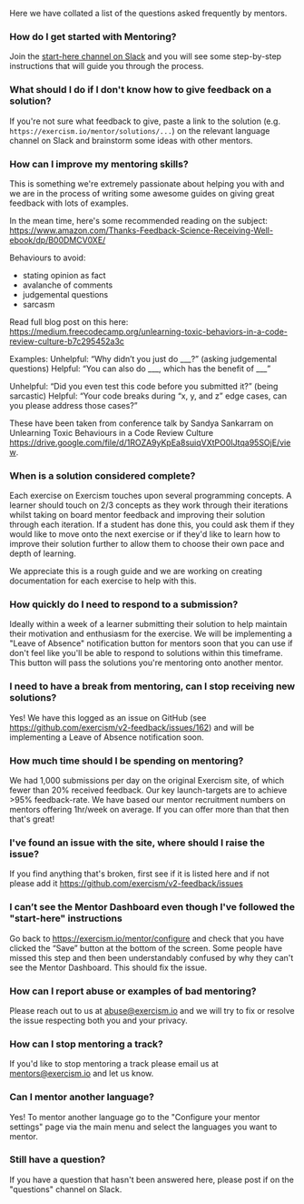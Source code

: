 Here we have collated a list of the questions asked frequently by mentors. 

### How do I get started with Mentoring?
Join the [start-here channel on Slack](https://exercism-mentors.slack.com/archives/CBDA9LMDF/p1529968977000336) and you will see some step-by-step instructions that will guide you through the process.

### What should I do if I don't know how to give feedback on a solution?
If you're not sure what feedback to give, paste a link to the solution (e.g. `https://exercism.io/mentor/solutions/...`) on the relevant language channel on Slack and brainstorm some ideas with other mentors.

### How can I improve my mentoring skills?
This is something we're extremely passionate about helping you with and we are in the process of writing some awesome guides on giving great feedback with lots of examples.

In the mean time, here's some recommended reading on the subject: https://www.amazon.com/Thanks-Feedback-Science-Receiving-Well-ebook/dp/B00DMCV0XE/

Behaviours to avoid:
- stating opinion as fact
- avalanche of comments
- judgemental questions
- sarcasm

Read full blog post on this here: https://medium.freecodecamp.org/unlearning-toxic-behaviors-in-a-code-review-culture-b7c295452a3c

Examples:
Unhelpful: “Why didn’t you just do ___?” (asking judgemental
questions)
Helpful: “You can also do ___, which has the benefit of ___”

Unhelpful: “Did you even test this code before you submitted it?” (being sarcastic)
Helpful: “Your code breaks during “x, y, and z” edge cases, can you please address those cases?”

These have been taken from conference talk by Sandya Sankarram on Unlearning Toxic Behaviours in a Code Review Culture https://drive.google.com/file/d/1ROZA9yKpEa8suiqVXtPO0IJtqa95SOjE/view.

### When is a solution considered complete?
Each exercise on Exercism touches upon several programming concepts. A learner should touch on 2/3 concepts as they work through their iterations whilst taking on board mentor feedback and improving their solution through each iteration. If a student has done this, you could ask them if they would like to move onto the next exercise or if they'd like to learn how to improve their solution further to allow them to choose their own pace and depth of learning.

We appreciate this is a rough guide and we are working on creating documentation for each exercise to help with this.

### How quickly do I need to respond to a submission?
Ideally within a week of a learner submitting their solution to help maintain their motivation and enthusiasm for the exercise. We will be implementing a "Leave of Absence" notification button for mentors soon that you can use if don't feel like you'll be able to respond to solutions within this timeframe. This button will pass the solutions you're mentoring onto another mentor.

### I need to have a break from mentoring, can I stop receiving new solutions?
Yes! We have this logged as an issue on GitHub (see https://github.com/exercism/v2-feedback/issues/162) and will be implementing a Leave of Absence notification soon. 

### How much time should I be spending on mentoring?
We had 1,000 submissions per day on the original Exercism site, of which fewer than 20% received feedback. Our key launch-targets are to achieve >95% feedback-rate. We have based our mentor recruitment numbers on mentors offering 1hr/week on average. If you can offer more than that then that's great!

### I've found an issue with the site, where should I raise the issue?
If you find anything that's broken, first see if it is listed here and if not please add it https://github.com/exercism/v2-feedback/issues 

### I can’t see the Mentor Dashboard even though I've followed the "start-here" instructions
Go back to https://exercism.io/mentor/configure and check that you have clicked the “Save” button at the bottom of the screen. Some people have missed this step and then been understandably confused by why they can't see the Mentor Dashboard. This should fix the issue.

### How can I report abuse or examples of bad mentoring?
Please reach out to us at abuse@exercism.io and we will try to fix or resolve the issue respecting both you and your privacy.

### How can I stop mentoring a track?
If you'd like to stop mentoring a track please email us at mentors@exercism.io and let us know.

###  Can I mentor another language?
Yes! To mentor another language go to the "Configure your mentor settings" page via the main menu and select the languages you want to mentor.

### Still have a question?
If you have a question that hasn't been answered here, please post if on the "questions" channel on Slack.
